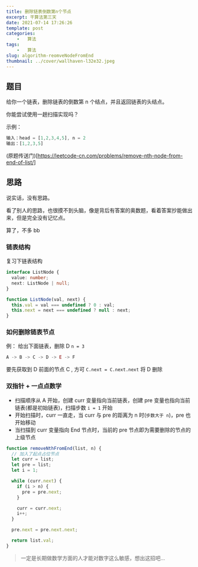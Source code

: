```yaml
---
title: 删除链表倒数第n个节点
excerpt: 干算法第三天
date: 2021-07-14 17:26:26
template: post
categories:
	-	算法
tags: 
	-	算法
slug: algorithm-reomveNodeFromEnd
thumbnail: ../cover/wallhaven-l32e32.jpeg
---
```


## 题目

给你一个链表，删除链表的倒数第 n 个结点，并且返回链表的头结点。

你能尝试使用一趟扫描实现吗？

示例：

```js
输入：head = [1,2,3,4,5], n = 2
输出：[1,2,3,5]
```

(原题传送门)[https://leetcode-cn.com/problems/remove-nth-node-from-end-of-list/]

## 思路

说实话，没有思路。

看了别人的思路，也很摸不到头脑，像是背后有答案的奥数题，看着答案抄能做出来，但是完全没有记忆点。

算了，不多 bb

### 链表结构

复习下链表结构

```ts
interface ListNode {
  value: number;
  next: ListNode | null;
}
```

```js
function ListNode(val, next) {
  this.val = val === undefined ? 0 : val;
  this.next = next === undefined ? null : next;
}
```

### 如何删除链表节点

例： 给出下面链表，删除 D `n = 3`

```js
A -> B -> C -> D -> E -> F
```

要先获取到 D 前面的节点 C , 方可 `C.next = C.next.next` 将 D 删除

### 双指针 + 一点点数学

- 扫描顺序从 A 开始，创建 curr 变量指向当前链表，创建 pre 变量也指向当前链表(都是初始链表)，扫描步数 `i = 1` 开始
- 开始扫描时，curr 一直走，当 curr 与 pre 的距离为 n 时(`步数大于 n`)，pre 也开始移动
- 当扫描到 curr 变量指向 End 节点时，当前的 pre 节点即为需要删除的节点的上级节点

```js
function removeNthFromEnd(list, n) {
  // 加入了起点占位节点
  let curr = list;
  let pre = list;
  let i = 1;

  while (curr.next) {
    if (i > n) {
      pre = pre.next;
    }

    curr = curr.next;
    i++;
  }

  pre.next = pre.next.next;

  return list.val;
}
```

> 一定是长期做数学方面的人才能对数字这么敏感，想出这招吧...
